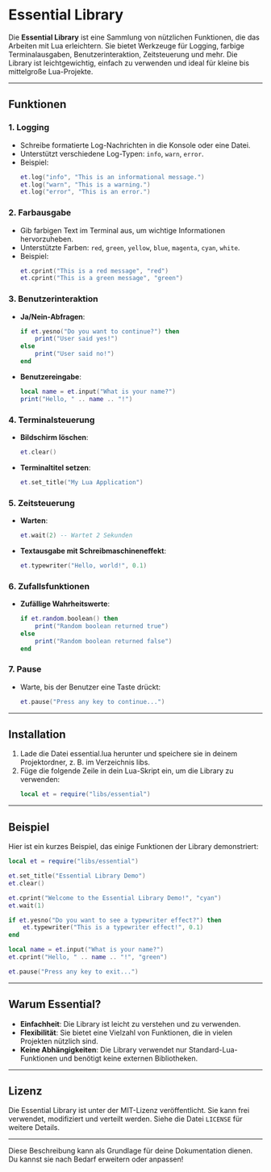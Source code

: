 # **Essential Library**

Die **Essential Library** ist eine Sammlung von nützlichen Funktionen, die das Arbeiten mit Lua erleichtern. Sie bietet Werkzeuge für Logging, farbige Terminalausgaben, Benutzerinteraktion, Zeitsteuerung und mehr. Die Library ist leichtgewichtig, einfach zu verwenden und ideal für kleine bis mittelgroße Lua-Projekte.

---

## **Funktionen**
### **1. Logging**
- Schreibe formatierte Log-Nachrichten in die Konsole oder eine Datei.
- Unterstützt verschiedene Log-Typen: `info`, `warn`, `error`.
- Beispiel:
  ```lua
  et.log("info", "This is an informational message.")
  et.log("warn", "This is a warning.")
  et.log("error", "This is an error.")
  ```

### **2. Farbausgabe**
- Gib farbigen Text im Terminal aus, um wichtige Informationen hervorzuheben.
- Unterstützte Farben: `red`, `green`, `yellow`, `blue`, `magenta`, `cyan`, `white`.
- Beispiel:
  ```lua
  et.cprint("This is a red message", "red")
  et.cprint("This is a green message", "green")
  ```

### **3. Benutzerinteraktion**
- **Ja/Nein-Abfragen**:
  ```lua
  if et.yesno("Do you want to continue?") then
      print("User said yes!")
  else
      print("User said no!")
  end
  ```
- **Benutzereingabe**:
  ```lua
  local name = et.input("What is your name?")
  print("Hello, " .. name .. "!")
  ```

### **4. Terminalsteuerung**
- **Bildschirm löschen**:
  ```lua
  et.clear()
  ```
- **Terminaltitel setzen**:
  ```lua
  et.set_title("My Lua Application")
  ```

### **5. Zeitsteuerung**
- **Warten**:
  ```lua
  et.wait(2) -- Wartet 2 Sekunden
  ```
- **Textausgabe mit Schreibmaschineneffekt**:
  ```lua
  et.typewriter("Hello, world!", 0.1)
  ```

### **6. Zufallsfunktionen**
- **Zufällige Wahrheitswerte**:
  ```lua
  if et.random.boolean() then
      print("Random boolean returned true")
  else
      print("Random boolean returned false")
  end
  ```

### **7. Pause**
- Warte, bis der Benutzer eine Taste drückt:
  ```lua
  et.pause("Press any key to continue...")
  ```

---

## **Installation**
1. Lade die Datei essential.lua herunter und speichere sie in deinem Projektordner, z. B. im Verzeichnis libs.
2. Füge die folgende Zeile in dein Lua-Skript ein, um die Library zu verwenden:
   ```lua
   local et = require("libs/essential")
   ```

---

## **Beispiel**
Hier ist ein kurzes Beispiel, das einige Funktionen der Library demonstriert:

```lua
local et = require("libs/essential")

et.set_title("Essential Library Demo")
et.clear()

et.cprint("Welcome to the Essential Library Demo!", "cyan")
et.wait(1)

if et.yesno("Do you want to see a typewriter effect?") then
    et.typewriter("This is a typewriter effect!", 0.1)
end

local name = et.input("What is your name?")
et.cprint("Hello, " .. name .. "!", "green")

et.pause("Press any key to exit...")
```

---

## **Warum Essential?**
- **Einfachheit**: Die Library ist leicht zu verstehen und zu verwenden.
- **Flexibilität**: Sie bietet eine Vielzahl von Funktionen, die in vielen Projekten nützlich sind.
- **Keine Abhängigkeiten**: Die Library verwendet nur Standard-Lua-Funktionen und benötigt keine externen Bibliotheken.

---

## **Lizenz**
Die Essential Library ist unter der MIT-Lizenz veröffentlicht. Sie kann frei verwendet, modifiziert und verteilt werden. Siehe die Datei `LICENSE` für weitere Details.

---

Diese Beschreibung kann als Grundlage für deine Dokumentation dienen. Du kannst sie nach Bedarf erweitern oder anpassen!
